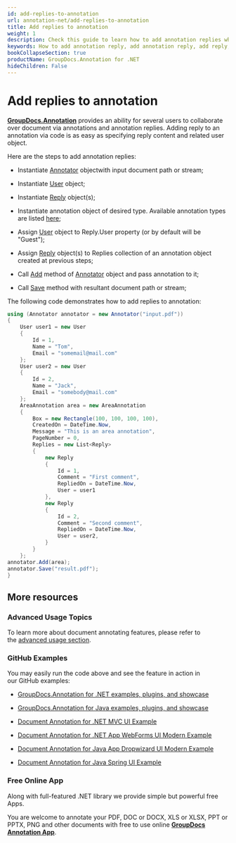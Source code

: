 ```yaml
---
id: add-replies-to-annotation
url: annotation-net/add-replies-to-annotation
title: Add replies to annotation
weight: 1
description: Check this guide to learn how to add annotation replies when collaborate over document using GroupDocs.Annotation for .NET API.
keywords: How to add annotation reply, add annotation reply, add reply, reply to annotation
bookCollapseSection: true
productName: GroupDocs.Annotation for .NET
hideChildren: False
---
```


# Add replies to annotation

[**GroupDocs.Annotation**](https://products.groupdocs.com/annotation/net) provides an ability for several users to collaborate over document via annotations and annotation replies. Adding reply to an annotation via code is as easy as specifying reply content and related user object.  
  
Here are the steps to add annotation replies:

*   Instantiate [Annotator](https://apireference.groupdocs.com/net/annotation/groupdocs.annotation/annotator) objectwith input document path or stream;
    
*   Instantiate [User](https://apireference.groupdocs.com/net/annotation/groupdocs.annotation.models/user) object;
    
*   Instantiate [Reply](https://apireference.groupdocs.com/net/annotation/groupdocs.annotation.models/reply) object(s);
    
*   Instantiate annotation object of desired type. Available annotation types are listed [here](https://apireference.groupdocs.com/annotation/net/groupdocs.annotation.models.annotationmodels);
    
*   Assign [User](https://apireference.groupdocs.com/net/annotation/groupdocs.annotation.models/user) object to Reply.User property (or by default will be "Guest");
    
*   Assign [Reply](https://apireference.groupdocs.com/net/annotation/groupdocs.annotation.models/reply) object(s) to Replies collection of an annotation object created at previous steps;
    
*   Call [Add](https://apireference.groupdocs.com/annotation/net/groupdocs.annotation/annotator/methods/add) method of [Annotator](https://apireference.groupdocs.com/net/annotation/groupdocs.annotation/annotator) object and pass annotation to it;
    
*   Call [Save](https://apireference.groupdocs.com/net/annotation/groupdocs.annotation/annotator/methods/save/index) method with resultant document path or stream;
    

  

The following code demonstrates how to add replies to annotation:

```csharp
using (Annotator annotator = new Annotator("input.pdf"))
{
	User user1 = new User
	{
		Id = 1,
		Name = "Tom",
		Email = "somemail@mail.com"
	};
	User user2 = new User
	{
		Id = 2,
		Name = "Jack",
		Email = "somebody@mail.com"
	};
	AreaAnnotation area = new AreaAnnotation
	{
		Box = new Rectangle(100, 100, 100, 100),
		CreatedOn = DateTime.Now,
		Message = "This is an area annotation",
		PageNumber = 0,
		Replies = new List<Reply>
		{
			new Reply
			{
				Id = 1,
				Comment = "First comment",
				RepliedOn = DateTime.Now,
				User = user1
			},
			new Reply
			{
				Id = 2,
				Comment = "Second comment",
				RepliedOn = DateTime.Now,
				User = user2,
			}
		}
	};
annotator.Add(area);
annotator.Save("result.pdf");
}
```

## More resources

### Advanced Usage Topics

To learn more about document annotating features, please refer to the [advanced usage section](https://docs.groupdocs.com/display/annotationnet/Advanced+usage).

### GitHub Examples

You may easily run the code above and see the feature in action in our GitHub examples:

*   [GroupDocs.Annotation for .NET examples, plugins, and showcase](https://github.com/groupdocs-annotation/GroupDocs.Annotation-for-.NET)
    
*   [GroupDocs.Annotation for Java examples, plugins, and showcase](https://github.com/groupdocs-annotation/GroupDocs.Annotation-for-Java)
    
*   [Document Annotation for .NET MVC UI Example](https://github.com/groupdocs-annotation/GroupDocs.Annotation-for-.NET-MVC) 
    
*   [Document Annotation for .NET App WebForms UI Modern Example](https://github.com/groupdocs-annotation/GroupDocs.Annotation-for-.NET-WebForms)
    
*   [Document Annotation for Java App Dropwizard UI Modern Example](https://github.com/groupdocs-annotation/GroupDocs.Annotation-for-Java-Dropwizard)
    
*   [Document Annotation for Java Spring UI Example](https://github.com/groupdocs-annotation/GroupDocs.Annotation-for-Java-Spring)
    

### Free Online App

Along with full-featured .NET library we provide simple but powerful free Apps.

You are welcome to annotate your PDF, DOC or DOCX, XLS or XLSX, PPT or PPTX, PNG and other documents with free to use online **[GroupDocs Annotation App](https://products.groupdocs.app/annotation)**.
